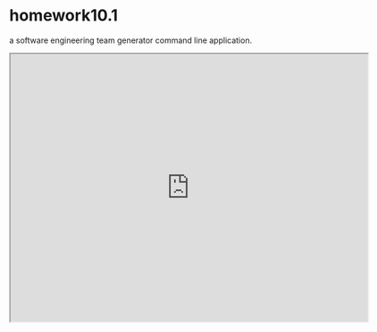 # homework10.1

a software engineering team generator command line application.
<iframe src="https://drive.google.com/file/d/18Uir4Q08xn-2g5pfMEYkgyJUzQH40mHy/preview" width="640" height="480"></iframe>
